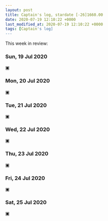 ```yaml
---
layout: post
title: Captain's log, stardate [-26]1660.00
date: 2020-07-19 12:10:22 +0000
last_modified_at: 2020-07-19 12:10:22 +0000
tags: [Captain's log]
---
```


This week in review:

<!-- more -->

### Sun, 19 Jul 2020
▣

### Mon, 20 Jul 2020
▣

### Tue, 21 Jul 2020
▣

### Wed, 22 Jul 2020
▣

### Thu, 23 Jul 2020
▣

### Fri, 24 Jul 2020
▣

### Sat, 25 Jul 2020
▣
